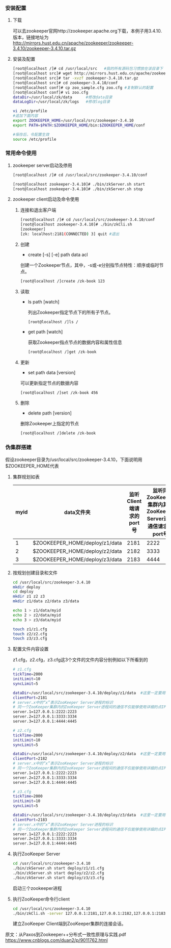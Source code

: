 ### 安装配置

1. 下载

    可以去zookeeper官网http://zookeeper.apache.org下载，本例子用3.4.10.版本，链接地址为
    http://mirrors.hust.edu.cn/apache/zookeeper/zookeeper-3.4.10/zookeeper-3.4.10.tar.gz

2. 安装及配置

    ```bash
    [root@localhost /]# cd /usr/local/src   #我的所有源码包习惯放在该目录下
    [root@localhost src]# wget http://mirrors.hust.edu.cn/apache/zookeeper/zookeeper-3.4.10/zookeeper-3.4.10.tar.gz
    [root@localhost src]# tar -xvzf zookeeper-3.4.10.tar.gz
    [root@localhost src]# cd zookeeper-3.4.10/conf
    [root@localhost conf]# cp zoo_sample.cfg zoo.cfg #复制默认的配置
    [root@localhost conf]# vi zoo.cfg
    dataDir=/usr/local/zk/data      #修改data目录
    dataLogDir=/usr/local/zk/logs   #修改log目录
    ```

    ```bash
    vi /etc/profile
    #追加下面内容
    export ZOOKEEPER_HOME=/usr/local/src/zookeeper-3.4.10
    export PATH=$PATH:$ZOOKEEPER_HOME/bin:$ZOOKEEPER_HOME/conf

    #保存后，令配置生效
    source /etc/profile
    ````

### 常用命令使用

1. zookeeper server启动及停用

    ```bash
    [root@localhost /]# cd /usr/local/src/zookeeper-3.4.10/conf

    [root@localhost zookeeper-3.4.10]# ./bin/zkServer.sh start
    [root@localhost zookeeper-3.4.10]# ./bin/zkServer.sh stop
    ```

2. zookeeper client启动及命令使用

    1. 连接和退出客户端

        ```bash
        [root@localhost /]# cd /usr/local/src/zookeeper-3.4.10/conf
        [root@localhost zookeeper-3.4.10]# ./bin/zkCli.sh 
        [zookeeper]
        [zk: localhost:2181(CONNECTED) 3] quit #退出
        ```

    2. 创建

        * create [-s] [-e] path data acl
      
        创建一个Zookeeper节点，其中，-s或-e分别指节点特性：顺序或临时节点。

        ```bash
        [root@localhost /]create /zk-book 123
        ```

    3. 读取

        * ls path [watch]

            列出Zookeeper指定节点下的所有子节点。

            ```bash
            [root@localhost /]ls /
            ```

        * get path [watch]

            获取Zookeeper指点节点的数据内容和属性信息

            ```bash
            [root@localhost /]get /zk-book
            ```

    4. 更新

        * set path data [version]

        可以更新指定节点的数据内容

        ```bash
        [root@localhost /]set /zk-book 456
        ```

    5. 删除

        * delete path [version]

        删除Zookeeper上指定的节点

        ```bash
        [root@localhost /]delete /zk-book
        ```

### 伪集群搭建

假设zookeeper目录为/usr/local/src/zookeeper-3.4.10，下面说明用$ZOOKEEPER_HOME代表

1. 集群规划如表

    myid|data文件夹|监听Client端请求的port号|监听同ZooKeeper集群内其它ZooKeeper Server进程通信请求的port号|监听ZooKeeper集群内首选请求的port号|配置文件名
    --|--|--|--|--|--|
    1|$ZOOKEEPER_HOME/deploy/z1/data|2181|2222|2223|z1.cfg
    2|$ZOOKEEPER_HOME/deploy/z2/data|2182|3333|3334|z2.cfg
    3|$ZOOKEEPER_HOME/deploy/z3/data|2183|4444|4445|z3.cfg

2. 按规划创建目录和文件

    ```bash
    cd /usr/local/src/zookeeper-3.4.10
    mkdir deploy
    cd deploy
    mkdir z1 z2 z3
    mkdir z1/data z2/data z3/data

    echo 1 > z1/data/myid
    echo 2 > z2/data/myid
    echo 3 > z3/data/myid

    touch z1/z1.cfg
    touch z2/z2.cfg
    touch z3/z3.cfg

    ```

3. 配置文件内容设置

    z1.cfg，z2.cfg，z3.cfg这3个文件的文件内容分别例如以下所看到的

    ```bash
    # z1.cfg
    tickTime=2000
    initLimit=10
    syncLimit=5

    dataDir=/usr/local/src/zookeeper-3.4.10/deploy/z1/data  #这里一定要用绝对路径，防止启动找不到myid
    clientPort=2181
    # server.x中的“x”表示ZooKeeper Server进程的标识
    # 同一个ZooKeeper集群内的ZooKeeper Server进程间的通信不仅能够使用详细的点IP地址。也能够使用组播地址
    server.1=127.0.0.1:2222:2223
    server.2=127.0.0.1:3333:3334
    server.3=127.0.0.1:4444:4445
    ```

    ```bash
    # z2.cfg
    tickTime=2000
    initLimit=10
    syncLimit=5

    dataDir=/usr/local/src/zookeeper-3.4.10/deploy/z2/data  #这里一定要用绝对路径，防止启动找不到myid
    clientPort=2182
    # server.x中的“x”表示ZooKeeper Server进程的标识
    # 同一个ZooKeeper集群内的ZooKeeper Server进程间的通信不仅能够使用详细的点IP地址，也能够使用组播地址
    server.1=127.0.0.1:2222:2223
    server.2=127.0.0.1:3333:3334
    server.3=127.0.0.1:4444:4445
    ```

    ```bash
    # z3.cfg
    tickTime=2000
    initLimit=10
    syncLimit=5

    dataDir=/usr/local/src/zookeeper-3.4.10/deploy/z3/data  #这里一定要用绝对路径，防止启动找不到myid
    clientPort=2183
    # server.x中的“x”表示ZooKeeper Server进程的标识
    # 同一个ZooKeeper集群内的ZooKeeper Server进程间的通信不仅能够使用详细的点IP地址。也能够使用组播地址
    server.1=127.0.0.1:2222:2223
    server.2=127.0.0.1:3333:3334
    server.3=127.0.0.1:4444:4445
    ```

4. 执行ZooKeeper Server

    ```bash
    cd /usr/local/src/zookeeper-3.4.10
    ./bin/zkServer.sh start deploy/z1/z1.cfg
    ./bin/zkServer.sh start deploy/z2/z2.cfg
    ./bin/zkServer.sh start deploy/z3/z3.cfg
    ```
    启动三个zookeeper进程

5. 执行ZooKeeper命令行client

    ```bash
    cd /usr/local/src/zookeeper-3.4.10
    ./bin/zkCli.sh -server 127.0.0.1:2181,127.0.0.1:2182,127.0.0.1:2183
    ```
    建立ZooKeeper Client端到ZooKeeper集群的连接会话。

原文：从Paxos到Zookeeper++分布式一致性原理与实践.pdf
https://www.cnblogs.com/duan2/p/9011762.html